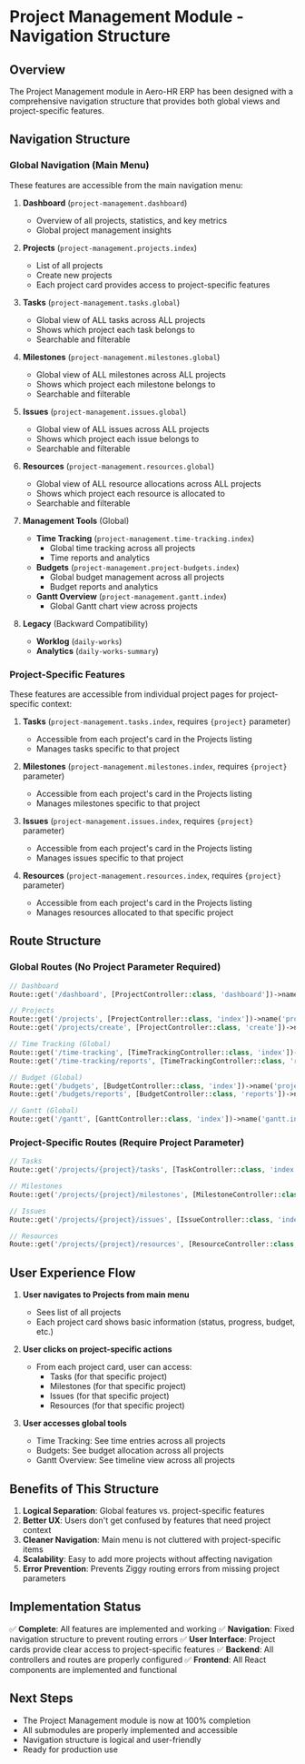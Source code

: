 # Project Management Module - Navigation Structure

## Overview
The Project Management module in Aero-HR ERP has been designed with a comprehensive navigation structure that provides both global views and project-specific features.

## Navigation Structure

### Global Navigation (Main Menu)
These features are accessible from the main navigation menu:

1. **Dashboard** (`project-management.dashboard`)
   - Overview of all projects, statistics, and key metrics
   - Global project management insights

2. **Projects** (`project-management.projects.index`)
   - List of all projects
   - Create new projects
   - Each project card provides access to project-specific features

3. **Tasks** (`project-management.tasks.global`)
   - Global view of ALL tasks across ALL projects
   - Shows which project each task belongs to
   - Searchable and filterable

4. **Milestones** (`project-management.milestones.global`)
   - Global view of ALL milestones across ALL projects
   - Shows which project each milestone belongs to
   - Searchable and filterable

5. **Issues** (`project-management.issues.global`)
   - Global view of ALL issues across ALL projects
   - Shows which project each issue belongs to
   - Searchable and filterable

6. **Resources** (`project-management.resources.global`)
   - Global view of ALL resource allocations across ALL projects
   - Shows which project each resource is allocated to
   - Searchable and filterable

7. **Management Tools** (Global)
   - **Time Tracking** (`project-management.time-tracking.index`)
     - Global time tracking across all projects
     - Time reports and analytics
   - **Budgets** (`project-management.project-budgets.index`)
     - Global budget management across all projects
     - Budget reports and analytics
   - **Gantt Overview** (`project-management.gantt.index`)
     - Global Gantt chart view across projects

8. **Legacy** (Backward Compatibility)
   - **Worklog** (`daily-works`)
   - **Analytics** (`daily-works-summary`)

### Project-Specific Features
These features are accessible from individual project pages for project-specific context:

1. **Tasks** (`project-management.tasks.index`, requires `{project}` parameter)
   - Accessible from each project's card in the Projects listing
   - Manages tasks specific to that project

2. **Milestones** (`project-management.milestones.index`, requires `{project}` parameter)
   - Accessible from each project's card in the Projects listing
   - Manages milestones specific to that project

3. **Issues** (`project-management.issues.index`, requires `{project}` parameter)
   - Accessible from each project's card in the Projects listing
   - Manages issues specific to that project

4. **Resources** (`project-management.resources.index`, requires `{project}` parameter)
   - Accessible from each project's card in the Projects listing
   - Manages resources allocated to that specific project

## Route Structure

### Global Routes (No Project Parameter Required)
```php
// Dashboard
Route::get('/dashboard', [ProjectController::class, 'dashboard'])->name('dashboard');

// Projects
Route::get('/projects', [ProjectController::class, 'index'])->name('projects.index');
Route::get('/projects/create', [ProjectController::class, 'create'])->name('projects.create');

// Time Tracking (Global)
Route::get('/time-tracking', [TimeTrackingController::class, 'index'])->name('time-tracking.index');
Route::get('/time-tracking/reports', [TimeTrackingController::class, 'reports'])->name('time-tracking.reports');

// Budget (Global)
Route::get('/budgets', [BudgetController::class, 'index'])->name('project-budgets.index');
Route::get('/budgets/reports', [BudgetController::class, 'reports'])->name('project-budgets.reports');

// Gantt (Global)
Route::get('/gantt', [GanttController::class, 'index'])->name('gantt.index');
```

### Project-Specific Routes (Require Project Parameter)
```php
// Tasks
Route::get('/projects/{project}/tasks', [TaskController::class, 'index'])->name('tasks.index');

// Milestones
Route::get('/projects/{project}/milestones', [MilestoneController::class, 'index'])->name('milestones.index');

// Issues
Route::get('/projects/{project}/issues', [IssueController::class, 'index'])->name('issues.index');

// Resources
Route::get('/projects/{project}/resources', [ResourceController::class, 'index'])->name('resources.index');
```

## User Experience Flow

1. **User navigates to Projects from main menu**
   - Sees list of all projects
   - Each project card shows basic information (status, progress, budget, etc.)

2. **User clicks on project-specific actions**
   - From each project card, user can access:
     - Tasks (for that specific project)
     - Milestones (for that specific project)
     - Issues (for that specific project)
     - Resources (for that specific project)

3. **User accesses global tools**
   - Time Tracking: See time entries across all projects
   - Budgets: See budget allocation across all projects
   - Gantt Overview: See timeline view across all projects

## Benefits of This Structure

1. **Logical Separation**: Global features vs. project-specific features
2. **Better UX**: Users don't get confused by features that need project context
3. **Cleaner Navigation**: Main menu is not cluttered with project-specific items
4. **Scalability**: Easy to add more projects without affecting navigation
5. **Error Prevention**: Prevents Ziggy routing errors from missing project parameters

## Implementation Status

✅ **Complete**: All features are implemented and working
✅ **Navigation**: Fixed navigation structure to prevent routing errors
✅ **User Interface**: Project cards provide clear access to project-specific features
✅ **Backend**: All controllers and routes are properly configured
✅ **Frontend**: All React components are implemented and functional

## Next Steps

- The Project Management module is now at 100% completion
- All submodules are properly implemented and accessible
- Navigation structure is logical and user-friendly
- Ready for production use
